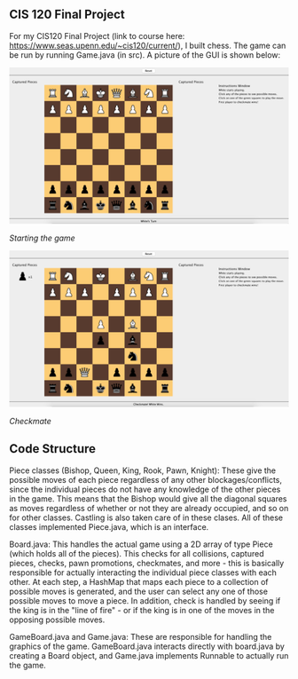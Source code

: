 ## CIS 120 Final Project

For my CIS120 Final Project (link to course here: https://www.seas.upenn.edu/~cis120/current/), I built chess. The game can be run by running Game.java (in src). A picture of the GUI is shown below:


![alt text](https://github.com/arjunneervannan/CIS120-FinalProject/blob/main/starting.png?raw=true)

*Starting the game*

![alt text](https://github.com/arjunneervannan/CIS120-FinalProject/blob/main/checkmate.png?raw=true)

*Checkmate*

## Code Structure

Piece classes (Bishop, Queen, King, Rook, Pawn, Knight): These give the possible moves of each piece regardless of
any other blockages/conflicts, since the individual pieces do not have any knowledge of the other pieces in the game.
This means that the Bishop would give all the diagonal squares as moves regardless of whether or not they are already
occupied, and so on for other classes. Castling is also taken care of in these clases. All of these classes implemented
Piece.java, which is an interface.

Board.java: This handles the actual game using a 2D array of type Piece (which holds all of the pieces). This checks
for all collisions, captured pieces, checks, pawn promotions, checkmates, and more - this is basically responsible
for actually interacting the individual piece classes with each other. At each step, a HashMap that maps each piece to
a collection of possible moves is generated, and the user can select any one of those possible moves to move a piece.
In addition, check is handled by seeing if the king is in the "line of fire" - or if the king is in one of the moves
in the opposing possible moves.

GameBoard.java and Game.java: These are responsible for handling the graphics of the game. GameBoard.java interacts
directly with board.java by creating a Board object, and Game.java implements Runnable to actually run the game.
